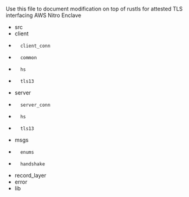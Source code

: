 Use this file to document modification on top of rustls for attested TLS interfacing AWS Nitro Enclave
- src
- 	client
- 		client_conn
- 		common
- 		hs
- 		tls13
- 	server
- 		server_conn
- 		hs
- 		tls13
- 	msgs
- 		enums
- 		handshake
- 	record_layer
- 	error
- 	lib
  
